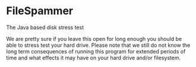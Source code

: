 # FileSpammer
The Java based disk stress test

We are pretty sure if you leave this open for long enough you should be able to stress test your hard drive. Please note that we still do not know the long term consequences of running this program for extended periods of time and what effects it may have on your hard drive and/or filesystem. 

